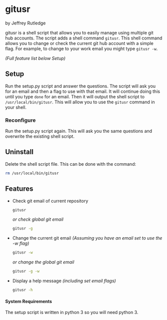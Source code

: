 # gitusr

by Jeffrey Rutledge

gitusr is a shell script that allows you to easily manage using multiple git hub accounts.
The script adds a shell command `gitusr`.
This shell command allows you to change or check the current git hub account with a simple flag.
For example, to change to your work email you might type `gitusr -w`.

_(Full feature list below Setup)_

## Setup
Run the setup.py script and answer the questions.
The script will ask you for an email and then a flag to use with that email.
It will continue doing this until you type `done` for an email.
Then it will output the shell script to `/usr/local/bin/gitusr`.
This will allow you to use the `gitusr` command in your shell.

### Reconfigure
Run the setup.py script again.
This will ask you the same questions and overwrite the existing shell script.

## Uninstall
Delete the shell script file.
This can be done with the command:
```sh
rm /usr/local/bin/gitusr
```

## Features
* Check git email of current repository
  ```sh
  gitusr
  ```
  
  _or check global git email_
  
  ```sh
  gitusr -g
  ```

* Change the current git email
  _(Assuming you have an email set to use the -w flag)_

  ```sh
  gitusr -w
  ```
  
  _or change the global git email_

  ```sh
  gitusr -g -w
  ```

* Display a help message _(including set email flags)_
  ```sh
  gitusr -h
  ```
  
#### System Requirements
The setup script is written in python 3 so you will need python 3.
